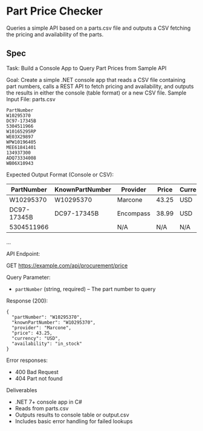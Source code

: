 # Part Price Checker

Queries a simple API based on a parts.csv file and outputs a CSV fetching the pricing and availability of the parts. 

## Spec

Task: Build a Console App to Query Part Prices from Sample API

Goal: Create a simple .NET console app that reads a CSV file containing part numbers, calls a REST API to fetch pricing and availability, and outputs the results in either the console (table format) or a new CSV file.
Sample Input File: parts.csv

```
PartNumber
W10295370
DC97-17345B
5304511966
W10165295RP
WE03X29897
WPW10196405
MEE61841401
134937300
ADQ73334008
WB06X10943
```

Expected Output Format (Console or CSV):

PartNumber     | KnownPartNumber | Provider  | Price   | Currency | Availability
---------------|------------------|-----------|---------|----------|--------------
W10295370      | W10295370        | Marcone   | 43.25   | USD      | in_stock
DC97-17345B    | DC97-17345B      | Encompass | 38.99   | USD      | limited
5304511966     |                  | N/A       | N/A     | N/A      | out_of_stock
...

API Endpoint:

GET https://example.com/api/procurement/price

Query Parameter:

- `partNumber` (string, required) – The part number to query

Response (200):
```
{
  "partNumber": "W10295370",
  "knownPartNumber": "W10295370",
  "provider": "Marcone",
  "price": 43.25,
  "currency": "USD",
  "availability": "in_stock"
}
```

Error responses:

- 400 Bad Request
- 404 Part not found

Deliverables

- .NET 7+ console app in C#
- Reads from parts.csv
- Outputs results to console table or output.csv
- Includes basic error handling for failed lookups


